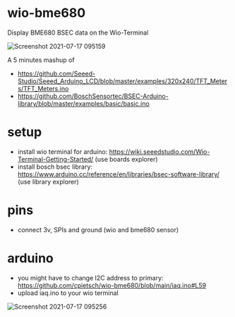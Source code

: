 # wio-bme680
Display BME680 BSEC data on the Wio-Terminal

![Screenshot 2021-07-17 095159](https://user-images.githubusercontent.com/129529/126030298-05d37afd-27f6-4484-88b0-d16b2ddaef17.jpg)

A 5 minutes mashup of 
- https://github.com/Seeed-Studio/Seeed_Arduino_LCD/blob/master/examples/320x240/TFT_Meters/TFT_Meters.ino
- https://github.com/BoschSensortec/BSEC-Arduino-library/blob/master/examples/basic/basic.ino

# setup
- install wio terminal for arduino: https://wiki.seeedstudio.com/Wio-Terminal-Getting-Started/ (use boards explorer)
- install bosch bsec library: https://www.arduino.cc/reference/en/libraries/bsec-software-library/ (use library explorer)

# pins

- connect 3v, SPIs and ground (wio and bme680 sensor)

# arduino
- you might have to change I2C address to primary: https://github.com/cpietsch/wio-bme680/blob/main/iaq.ino#L59
- upload iaq.ino to your wio terminal

![Screenshot 2021-07-17 095256](https://user-images.githubusercontent.com/129529/126030291-5cffba84-8b99-477a-94c6-38be0672ef2b.jpg)
